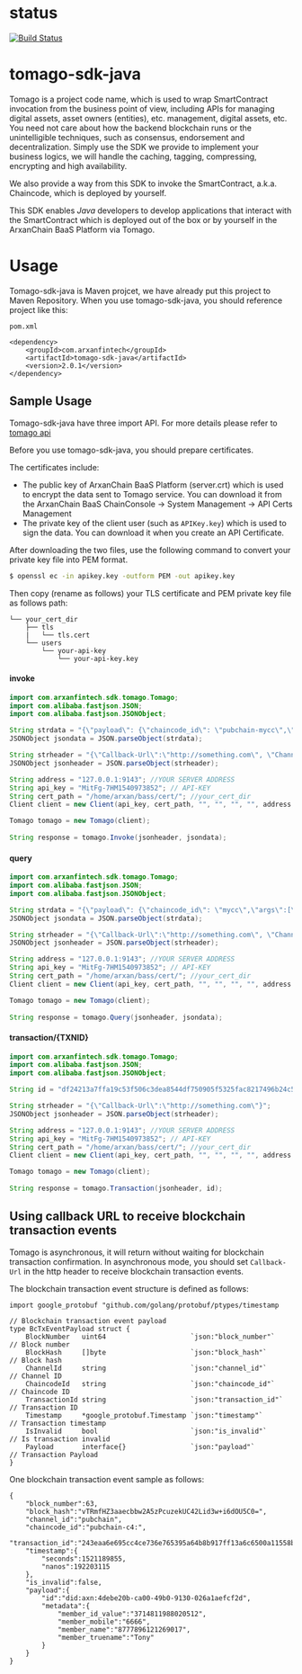 # status
[![Build Status](https://travis-ci.org/arxanchain/tomago-sdk-java.svg?branch=master)](https://travis-ci.org/arxanchain/tomago-sdk-java)

# tomago-sdk-java

Tomago is a project code name, which is used to wrap SmartContract invocation
from the business point of view, including APIs for managing digital assets,
asset owners (entities), etc. management, digital assets, etc. You need not
care about how the backend blockchain runs or the unintelligible techniques,
such as consensus, endorsement and decentralization. Simply use the SDK we
provide to implement your business logics, we will handle the caching, tagging,
compressing, encrypting and high availability.

We also provide a way from this SDK to invoke the SmartContract, a.k.a.
Chaincode, which is deployed by yourself.

This SDK enables *Java* developers to develop applications that interact with the
SmartContract which is deployed out of the box or by yourself in the ArxanChain
BaaS Platform via Tomago.

# Usage
Tomago-sdk-java is Maven projcet, we have already put this project to Maven Repository.
When you use tomago-sdk-java, you should reference project like this:

```pom.xml```

```
<dependency>
    <groupId>com.arxanfintech</groupId>
    <artifactId>tomago-sdk-java</artifactId>
    <version>2.0.1</version>
</dependency>
```

## Sample Usage
Tomago-sdk-java have three import API. For more details please refer to [tomago api](http://www.arxanfintech.com/infocenter/html/development/mycc.html)

Before you use tomago-sdk-java, you should prepare certificates.

The certificates include:

* The public key of ArxanChain BaaS Platform (server.crt) which is used to
  encrypt the data sent to Tomago service. You can download it from the
  ArxanChain BaaS ChainConsole -> System Management -> API Certs Management
* The private key of the client user (such as `APIKey.key`) which is used to sign the
  data. You can download it when you create an API Certificate.

After downloading the two files, use the following command to convert your private key file into PEM format.

```sh
$ openssl ec -in apikey.key -outform PEM -out apikey.key
```

Then copy (rename as follows) your TLS certificate and PEM private key file as follows path:

```
└── your_cert_dir
    ├── tls
    |   └── tls.cert
    └── users
        └── your-api-key
            └── your-api-key.key
```

#### invoke
```java
import com.arxanfintech.sdk.tomago.Tomago;
import com.alibaba.fastjson.JSON;
import com.alibaba.fastjson.JSONObject;

String strdata = "{\"payload\": {\"chaincode_id\": \"pubchain-mycc\",\"args\": [\"invoke\", \"a\", \"b\", \"1\"]} }";
JSONObject jsondata = JSON.parseObject(strdata);

String strheader = "{\"Callback-Url\":\"http://something.com\", \"Channel-Id\":\"pubchain\"}";
JSONObject jsonheader = JSON.parseObject(strheader);

String address = "127.0.0.1:9143"; //YOUR SERVER ADDRESS
String api_key = "MitFg-7HM1540973852"; // API-KEY
String cert_path = "/home/arxan/bass/cert/"; //your_cert_dir
Client client = new Client(api_key, cert_path, "", "", "", "", address, true, "tomago");

Tomago tomago = new Tomago(client);
       
String response = tomago.Invoke(jsonheader, jsondata);    
```

#### query
```java
import com.arxanfintech.sdk.tomago.Tomago;
import com.alibaba.fastjson.JSON;
import com.alibaba.fastjson.JSONObject;

String strdata = "{\"payload\": {\"chaincode_id\": \"mycc\",\"args\":[\"query\", \"a\"]} }";
JSONObject jsondata = JSON.parseObject(strdata);

String strheader = "{\"Callback-Url\":\"http://something.com\", \"Channel-Id\":\"pubchain\"}";
JSONObject jsonheader = JSON.parseObject(strheader);

String address = "127.0.0.1:9143"; //YOUR SERVER ADDRESS
String api_key = "MitFg-7HM1540973852"; // API-KEY
String cert_path = "/home/arxan/bass/cert/"; //your_cert_dir
Client client = new Client(api_key, cert_path, "", "", "", "", address, true, "tomago");

Tomago tomago = new Tomago(client);
     
String response = tomago.Query(jsonheader, jsondata); 
```

#### transaction/{TXNID}
```java
import com.arxanfintech.sdk.tomago.Tomago;
import com.alibaba.fastjson.JSON;
import com.alibaba.fastjson.JSONObject;

String id = "df24213a7ffa19c53f506c3dea8544df750905f5325fac8217496b24c5a880e8"; // TransactionId

String strheader = "{\"Callback-Url\":\"http://something.com\"}";
JSONObject jsonheader = JSON.parseObject(strheader);

String address = "127.0.0.1:9143"; //YOUR SERVER ADDRESS
String api_key = "MitFg-7HM1540973852"; // API-KEY
String cert_path = "/home/arxan/bass/cert/"; //your_cert_dir
Client client = new Client(api_key, cert_path, "", "", "", "", address, true, "tomago");

Tomago tomago = new Tomago(client);
        
String response = tomago.Transaction(jsonheader, id);

```

## Using callback URL to receive blockchain transaction events

Tomago is asynchronous, it will return without waiting for
blockchain transaction confirmation. In asynchronous mode, you should set
`Callback-Url` in the http header to receive blockchain transaction events.

The blockchain transaction event structure is defined as follows:

```code
import google_protobuf "github.com/golang/protobuf/ptypes/timestamp

// Blockchain transaction event payload
type BcTxEventPayload struct {
    BlockNumber   uint64                     `json:"block_number"`   // Block number
    BlockHash     []byte                     `json:"block_hash"`     // Block hash
    ChannelId     string                     `json:"channel_id"`     // Channel ID
    ChaincodeId   string                     `json:"chaincode_id"`   // Chaincode ID
    TransactionId string                     `json:"transaction_id"` // Transaction ID
    Timestamp     *google_protobuf.Timestamp `json:"timestamp"`      // Transaction timestamp
    IsInvalid     bool                       `json:"is_invalid"`     // Is transaction invalid
    Payload       interface{}                `json:"payload"`        // Transaction Payload
}
```

One blockchain transaction event sample as follows:

```code
{
    "block_number":63,
    "block_hash":"vTRmfHZ3aaecbbw2A5zPcuzekUC42Lid3w+i6dOU5C0=",
    "channel_id":"pubchain",
    "chaincode_id":"pubchain-c4:",
    "transaction_id":"243eaa6e695cc4ce736e765395a64b8b917ff13a6c6500a11558b5e94e02556a",
    "timestamp":{
        "seconds":1521189855,
        "nanos":192203115
    },
    "is_invalid":false,
    "payload":{
        "id":"did:axn:4debe20b-ca00-49b0-9130-026a1aefcf2d",
        "metadata":{
            "member_id_value":"3714811988020512",
            "member_mobile":"6666",
            "member_name":"8777896121269017",
            "member_truename":"Tony"
        }
    }
}
```
